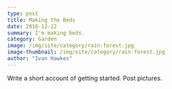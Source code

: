 ```yaml
---
type: post
title: Making the Beds
date: 2016-12-12
summary: I'm making beds.
category: Garden
image: /img/site/category/rain-forest.jpg
image-thumbnail: /img/site/category/rain-forest.jpg
author: "Ivan Hawkes"
---
```


Write a short account of getting started. Post pictures.